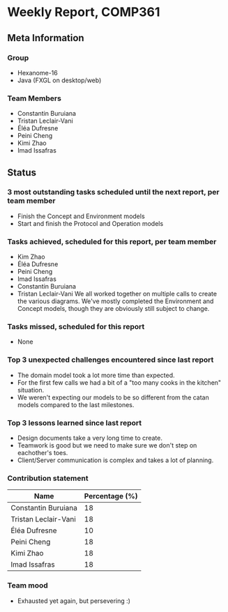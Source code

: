 # Weekly Report, COMP361

## Meta Information

### Group

* Hexanome-16
* Java (FXGL on desktop/web)

### Team Members

* Constantin Buruiana
* Tristan Leclair-Vani
* Éléa Dufresne
* Peini Cheng
* Kimi Zhao
* Imad Issafras

## Status

### 3 most outstanding tasks scheduled until the next report, per team member

- Finish the Concept and Environment models
- Start and finish the Protocol and Operation models

### Tasks achieved, scheduled for this report, per team member

* Kim Zhao
* Éléa Dufresne
* Peini Cheng
* Imad Issafras
* Constantin Buruiana
* Tristan Leclair-Vani
  We all worked together on multiple calls to create the various diagrams.
  We've mostly completed the Environment and Concept models, though they are obviously still subject to change.

### Tasks missed, scheduled for this report

* None

### Top 3 unexpected challenges encountered since last report

* The domain model took a lot more time than expected.
* For the first few calls we had a bit of a "too many cooks in the kitchen" situation.
* We weren't expecting our models to be so different from the catan models compared to the last milestones.

### Top 3 lessons learned since last report

* Design documents take a very long time to create.
* Teamwork is good but we need to make sure we don't step on eachother's toes.
* Client/Server communication is complex and takes a lot of planning.

### Contribution statement

Name | Percentage (%)
--- | ---
Constantin Buruiana | 18 
Tristan Leclair-Vani | 18
Éléa Dufresne | 10
Peini Cheng | 18
Kimi Zhao | 18
Imad Issafras | 18

### Team mood

* Exhausted yet again, but persevering :)
